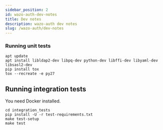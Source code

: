 ```yaml
---
sidebar_position: 2
id: wazo-auth-dev-notes
title: Dev notes
description: wazo-auth dev notes
slug: /wazo-auth/dev-notes
---
```


### Running unit tests

```shell
apt update
apt install libldap2-dev libpq-dev python-dev libffi-dev libyaml-dev libsasl2-dev
pip install tox
tox --recreate -e py27
```

## Running integration tests

You need Docker installed.

```shell
cd integration_tests
pip install -U -r test-requirements.txt
make test-setup
make test
```
